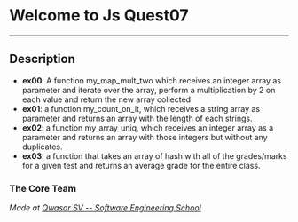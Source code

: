 # Welcome to Js Quest07
***

## Description
- <strong>ex00</strong>:	A function my_map_mult_two which receives an integer array as parameter and iterate over the array, perform a multiplication by 2 on each value and return the new array collected
- <strong>ex01</strong>:	a function my_count_on_it, which receives a string array as parameter and returns an array with the length of each strings.
 - <strong>ex02</strong>:	a function my_array_uniq, which receives an integer array as a parameter and returns an array with those integers but without any duplicates.
 - <strong>ex03</strong>:	a function that takes an array of hash with all of the grades/marks for a given test and returns an average grade for the entire class.

 ### The Core Team


<span><i>Made at <a href='https://qwasar.io'>Qwasar SV -- Software Engineering School</a></i></span>
<span>



